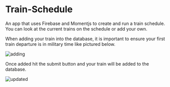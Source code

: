 # Train-Schedule

An app that uses Firebase and Momentjs to create and run a train schedule. You can look at the current trains on the schedule or add your own.

When  adding your train into the database, it is important to ensure your first train departure is in military time like pictured below.


![adding](https://user-images.githubusercontent.com/30710000/41384371-919c7d1e-6f32-11e8-88e8-4907559abd71.jpg)

Once added hit the submit button and your train will be added to the database.


![updated](https://user-images.githubusercontent.com/30710000/41384383-97ff2fe4-6f32-11e8-823e-f7364284aa66.jpg)

